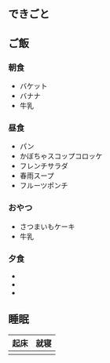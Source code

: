 ## できごと

## ご飯

### 朝食
- バケット
- バナナ
- 牛乳

### 昼食
- パン
- かぼちゃスコップコロッケ
- フレンチサラダ
- 春雨スープ
- フルーツポンチ

### おやつ
- さつまいもケーキ
- 牛乳

### 夕食
- 
- 
- 

## 睡眠
|起床|就寝|
|-|-|
|||
